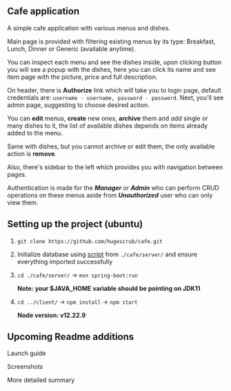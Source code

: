 ## Cafe application
A simple cafe application with various menus and dishes.

Main page is provided with filtering existing menus by its type: Breakfast, Lunch, Dinner or Generic (available anytime).

You can inspect each menu and see the dishes inside, upon clicking button you will see a popup with the dishes, here you can click its name and see item page with the picture, price and full description.

On header, there is **Authorize** link which will take you to login page, default credentials are: `username - username, password - password`. Next, you'll see admin page, suggesting to choose desired action. 

You can **edit** menus, **create** new ones, **archive** them and *add* single or many dishes to it, the list of available dishes depends on items already added to the menu.

Same with dishes, but you cannot archive or edit them, the only available action is **remove**. 

Also, there's sidebar to the left which provides you with navigation between pages.

Authentication is made for the ***Manager*** or ***Admin*** who can perform CRUD operations on these menus aside from ***Unauthorized*** user who can only view them.

## Setting up the project (ubuntu)
1. `git clone https://github.com/hugescrub/cafe.git`
2. Initialize database using [script](https://github.com/hugescrub/cafe/blob/main/server/databaseInit.sql) from `./cafe/server/` and ensure everything imported successfully
3. `cd ./cafe/server/` -> `mvn spring-boot:run`

    **Note: your $JAVA_HOME variable should be pointing on JDK11**

6. `cd ../client/` -> `npm install` -> `npm start`

    **Node version: v12.22.9**
    
## 

## Upcoming Readme additions

Launch guide

Screenshots

More detailed summary



